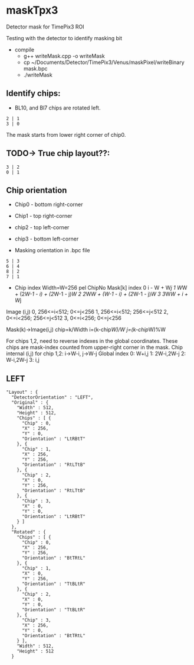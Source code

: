 # maskTpx3
Detector mask for TimePix3 ROI

Testing with the detector to identify masking bit
* compile 
	* g++ writeMask.cpp -o writeMask
	* cp ~/Documents/Detector/TimePix3/Venus/maskPixel/writeBinary mask.bpc
	* ./writeMask

## Identify chips: 
* BL10, and Bl7 chips are rotated left.
```
2 | 1
3 | 0
```
The mask starts from lower right corner of chip0.

## TODO-> True chip layout??:
```
3 | 2
0 | 1
```

## Chip orientation
* Chip0 - bottom right-corner
* Chip1 - top right-corner
* chip2 - top left-corner
* chip3 - bottom left-corner

* Masking orientation in .bpc file
```
5 | 3
6 | 4
8 | 2
7 | 1
```

* Chip index
Width=W=256 pel
ChipNo	Mask[k] index
0	i - W + W*j
1	W*W + (2*W-1 - i) + (2*W-1 - j)*W
2	2*W*W + (W-1 - i) + (2*W-1 - j)*W
3	3*W*W + i + W*j

Image (i,j)
0,  256<=i<512; 0<=j<256
1,  256<=i<512; 256<=j<512
2,  0<=i<256; 256<=j<512
3,  0<=i<256; 0<=j<256

Mask(k)->Image(i,j)
chip=k/Width
i=(k-chip*W)/W
j=(k-chip*W)%W

For chips 1,2, need to reverse indexes in the global coordinates. These chips are mask-index counted from upper-right corner in the mask.
Chip internal (i,j) for chip 1,2: i->W-i, j->W-j
Global index
0: W+i,j
1: 2W-i,2W-j
2: W-i,2W-j
3: i,j


## LEFT

```
"Layout" : {
  "DetectorOrientation" : "LEFT",
  "Original" : {
    "Width" : 512,
    "Height" : 512,
    "Chips" : [ {
      "Chip" : 0,
      "X" : 256,
      "Y" : 0,
      "Orientation" : "LtRBtT"
    }, {
      "Chip" : 1,
      "X" : 256,
      "Y" : 256,
      "Orientation" : "RtLTtB"
    }, {
      "Chip" : 2,
      "X" : 0,
      "Y" : 256,
      "Orientation" : "RtLTtB"
    }, {
      "Chip" : 3,
      "X" : 0,
      "Y" : 0,
      "Orientation" : "LtRBtT"
    } ]
  },
  "Rotated" : {
    "Chips" : [ {
      "Chip" : 0,
      "X" : 256,
      "Y" : 256,
      "Orientation" : "BtTRtL"
    }, {
      "Chip" : 1,
      "X" : 0,
      "Y" : 256,
      "Orientation" : "TtBLtR"
    }, {
      "Chip" : 2,
      "X" : 0,
      "Y" : 0,
      "Orientation" : "TtBLtR"
    }, {
      "Chip" : 3,
      "X" : 256,
      "Y" : 0,
      "Orientation" : "BtTRtL"
    } ],
    "Width" : 512,
    "Height" : 512
  }
```